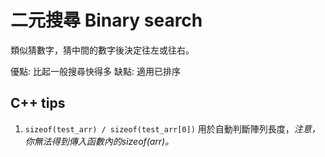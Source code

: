 # 二元搜尋 Binary search

類似猜數字，猜中間的數字後決定往左或往右。

優點: 比起一般搜尋快得多
缺點: 適用已排序

## C++ tips

1. ``sizeof(test_arr) / sizeof(test_arr[0])``
   用於自動判斷陣列長度，_注意，你無法得到傳入函數內的sizeof(arr)。_

